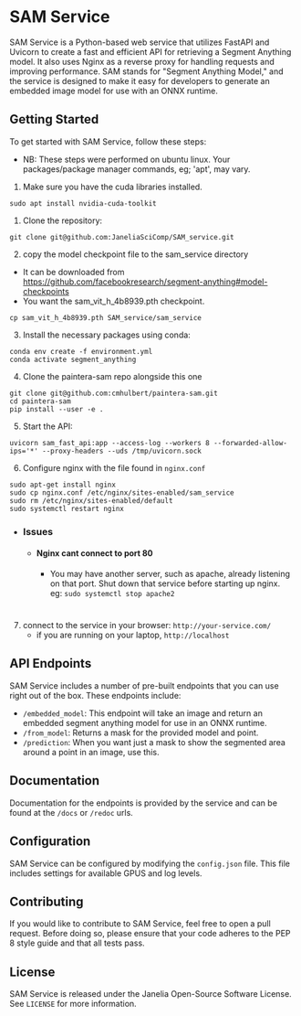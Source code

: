 

# SAM Service

SAM Service is a Python-based web service that utilizes FastAPI and Uvicorn to create a fast and efficient API for retrieving a Segment Anything model. It also uses Nginx as a reverse proxy for handling requests and improving performance. SAM stands for "Segment Anything Model," and the service is designed to make it easy for developers to generate an embedded image model for use with an ONNX runtime.

## Getting Started

To get started with SAM Service, follow these steps:
- NB: These steps were performed on ubuntu linux. Your packages/package manager commands, eg; 'apt', may vary.

1. Make sure you have the cuda libraries installed.
```
sudo apt install nvidia-cuda-toolkit
```

1. Clone the repository: 
```
git clone git@github.com:JaneliaSciComp/SAM_service.git
```
2. copy the model checkpoint file to the sam_service directory

 - It can be downloaded from https://github.com/facebookresearch/segment-anything#model-checkpoints
 - You want the sam_vit_h_4b8939.pth checkpoint.
  
```
cp sam_vit_h_4b8939.pth SAM_service/sam_service
```

3. Install the necessary packages using conda: 
```
conda env create -f environment.yml
conda activate segment_anything
```
4. Clone the paintera-sam repo alongside this one
```
git clone git@github.com:cmhulbert/paintera-sam.git
cd paintera-sam
pip install --user -e .
```

5. Start the API: 
```
uvicorn sam_fast_api:app --access-log --workers 8 --forwarded-allow-ips='*' --proxy-headers --uds /tmp/uvicorn.sock
```
6. Configure nginx with the file found in `nginx.conf`
```
sudo apt-get install nginx
sudo cp nginx.conf /etc/nginx/sites-enabled/sam_service
sudo rm /etc/nginx/sites-enabled/default
sudo systemctl restart nginx
```
- ### Issues
    - #### Nginx cant connect to port 80
        - You may have another server, such as apache, already listening on that port. Shut down that service before starting up nginx.  
        eg:  ```sudo systemctl stop apache2```
#
7. connect to the service in your browser: `http://your-service.com/`
    - if you are running on your laptop, `http://localhost` 



## API Endpoints

SAM Service includes a number of pre-built endpoints that you can use right out of the box. These endpoints include:

- `/embedded_model`: This endpoint will take an image and return an embedded segment anything model for use in an ONNX runtime. 
- `/from_model`: Returns a mask for the provided model and point.
- `/prediction`: When you want just a mask to show the segmented area around a point in an image, use this. 

## Documentation
Documentation for the endpoints is provided by the service and can be found at the `/docs` or `/redoc` urls.

## Configuration

SAM Service can be configured by modifying the `config.json` file. This file includes settings for available GPUS and log levels.

## Contributing

If you would like to contribute to SAM Service, feel free to open a pull request. Before doing so, please ensure that your code adheres to the PEP 8 style guide and that all tests pass.

## License

SAM Service is released under the Janelia Open-Source Software License. See `LICENSE` for more information.
